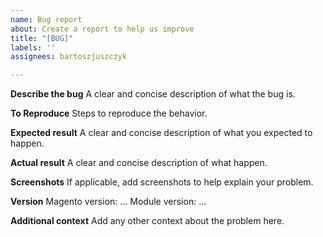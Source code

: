 ```yaml
---
name: Bug report
about: Create a report to help us improve
title: "[BUG]"
labels: ''
assignees: bartoszjuszczyk

---
```


**Describe the bug**
A clear and concise description of what the bug is.

**To Reproduce**
Steps to reproduce the behavior.

**Expected result**
A clear and concise description of what you expected to happen.

**Actual result**
A clear and concise description of what happen.

**Screenshots**
If applicable, add screenshots to help explain your problem.

**Version**
Magento version: ...
Module version: ...

**Additional context**
Add any other context about the problem here.
